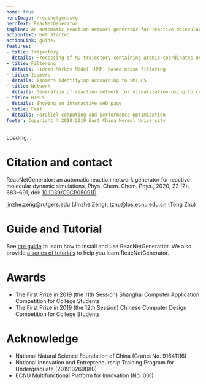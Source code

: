 ```yaml
---
home: true
heroImage: /reacnetgen.svg
heroText: ReacNetGenerator
tagline: An automatic reaction network generator for reactive molecular dynamics simulation
actionText: Get Started
actionLink: guide/
features:
- title: Trajectory
  details: Processing of MD trajectory containing atomic coordinates or bond orders
- title: Filtering
  details: Hidden Markov Model (HMM) based noise filtering
- title: Isomers
  details: Isomers identifying accoarding to SMILES
- title: Network
  details: Generation of reaction network for visualization using force-directed algorithm
- title: HTML5
  details: Showing an interactive web page
- title: Fast
  details: Parallel computing and performance optimization
footer: Copyright © 2018-2019 East China Normal University
---
```


<div class="bilitube" data-youtube="TI21SI9YPfo" data-bvid="BV175411N7uG">Loading...</div>

# Citation and contact

ReacNetGenerator: an automatic reaction network generator for reactive molecular dynamic simulations, Phys. Chem. Chem. Phys., 2020, 22 (2): 683–691, doi: [10.1039/C9CP05091D](https://dx.doi.org/10.1039/C9CP05091D)

jinzhe.zeng@rutgers.edu (Jinzhe Zeng), tzhu@lps.ecnu.edu.cn (Tong Zhu)

# Guide and Tutorial

See [the guide](guide/) to learn how to install and use ReacNetGenerattor. We also provide [a series of tutorials](tutorial/) to help you learn ReacNetGenerator.

# Awards
* The First Prize in 2019 (the 11th Session) Shanghai Computer Application Competition for College Students
* The First Prize in 2019 (the 12th Session) Chinese Computer Design Competition for College Students

# Acknowledge
* National Natural Science Foundation of China (Grants No. 91641116)
* National Innovation and Entrepreneurship Training Program for Undergraduate (201910269080)
* ECNU Multifunctional Platform for Innovation (No. 001)

<bilitubescript />
